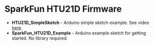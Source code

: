 SparkFun HTU21D Firmware
===================================

* **HTU21D_SimpleSketch** - Arduino simple sketch example. See video [here](https://youtu.be/HfNsybUKU6U). 
* **SparkFun_HTU21D_Example** - Arduino example sketch for getting started. No library required. 


